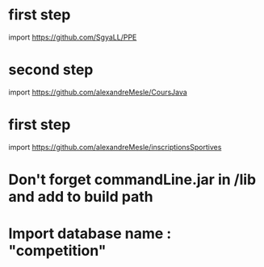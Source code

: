 # first step

import https://github.com/SgyaLL/PPE

# second step

import https://github.com/alexandreMesle/CoursJava

# first step

import https://github.com/alexandreMesle/inscriptionsSportives

# Don't forget commandLine.jar in /lib and add to build path

# Import database name : "competition"
